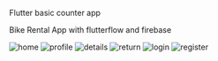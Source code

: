 Flutter basic counter app

Bike Rental App with flutterflow and firebase

![home](https://user-images.githubusercontent.com/103190168/179454333-a8a53c7e-941f-4219-a60f-55fc11ef8d4e.png) ![profile](https://user-images.githubusercontent.com/103190168/179454456-60700af1-d7ff-4261-8e25-aa5705925ba8.png) ![details](https://user-images.githubusercontent.com/103190168/179454575-27e04a8e-102c-43b4-90bc-efbc17093178.png) 
![return](https://user-images.githubusercontent.com/103190168/179454691-9d263763-318e-48d1-88a6-ad3a02783a9f.png) ![login](https://user-images.githubusercontent.com/103190168/179454792-727350c6-1b00-408b-a1f7-a1c5a9cbfb75.png) ![register](https://user-images.githubusercontent.com/103190168/179454907-35f762ff-8339-4378-bbc8-a8a06a117695.png)







